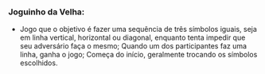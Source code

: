 ### Joguinho da Velha:

- Jogo que o objetivo é fazer uma sequência de três símbolos iguais, seja em linha vertical, horizontal ou diagonal, enquanto tenta impedir que seu adversário faça o mesmo; Quando um dos participantes faz uma linha, ganha o jogo; Começa do início, geralmente trocando os símbolos escolhidos.
